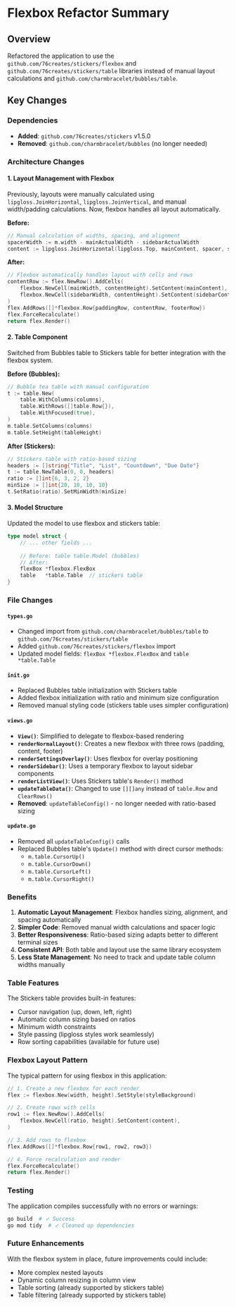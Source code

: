 # Flexbox Refactor Summary

## Overview
Refactored the application to use the `github.com/76creates/stickers/flexbox` and `github.com/76creates/stickers/table` libraries instead of manual layout calculations and `github.com/charmbracelet/bubbles/table`.

## Key Changes

### Dependencies
- **Added**: `github.com/76creates/stickers` v1.5.0
- **Removed**: `github.com/charmbracelet/bubbles` (no longer needed)

### Architecture Changes

#### 1. Layout Management with Flexbox
Previously, layouts were manually calculated using `lipgloss.JoinHorizontal`, `lipgloss.JoinVertical`, and manual width/padding calculations. Now, flexbox handles all layout automatically.

**Before:**
```go
// Manual calculation of widths, spacing, and alignment
spacerWidth := m.width - mainActualWidth - sidebarActualWidth
content := lipgloss.JoinHorizontal(lipgloss.Top, mainContent, spacer, sidebar)
```

**After:**
```go
// Flexbox automatically handles layout with cells and rows
contentRow := flex.NewRow().AddCells(
    flexbox.NewCell(mainWidth, contentHeight).SetContent(mainContent),
    flexbox.NewCell(sidebarWidth, contentHeight).SetContent(sidebarContent),
)
flex.AddRows([]*flexbox.Row{paddingRow, contentRow, footerRow})
flex.ForceRecalculate()
return flex.Render()
```

#### 2. Table Component
Switched from Bubbles table to Stickers table for better integration with the flexbox system.

**Before (Bubbles):**
```go
// Bubble tea table with manual configuration
t := table.New(
    table.WithColumns(columns),
    table.WithRows([]table.Row{}),
    table.WithFocused(true),
)
m.table.SetColumns(columns)
m.table.SetHeight(tableHeight)
```

**After (Stickers):**
```go
// Stickers table with ratio-based sizing
headers := []string{"Title", "List", "Countdown", "Due Date"}
t := table.NewTable(0, 0, headers)
ratio := []int{6, 3, 2, 2}
minSize := []int{20, 10, 10, 10}
t.SetRatio(ratio).SetMinWidth(minSize)
```

#### 3. Model Structure
Updated the model to use flexbox and stickers table:

```go
type model struct {
    // ... other fields ...
    
    // Before: table table.Model (bubbles)
    // After:
    flexBox *flexbox.FlexBox
    table   *table.Table  // stickers table
}
```

### File Changes

#### `types.go`
- Changed import from `github.com/charmbracelet/bubbles/table` to `github.com/76creates/stickers/table`
- Added `github.com/76creates/stickers/flexbox` import
- Updated model fields: `flexBox *flexbox.FlexBox` and `table *table.Table`

#### `init.go`
- Replaced Bubbles table initialization with Stickers table
- Added flexbox initialization with ratio and minimum size configuration
- Removed manual styling code (stickers table uses simpler configuration)

#### `views.go`
- **`View()`**: Simplified to delegate to flexbox-based rendering
- **`renderNormalLayout()`**: Creates a new flexbox with three rows (padding, content, footer)
- **`renderSettingsOverlay()`**: Uses flexbox for overlay positioning
- **`renderSidebar()`**: Uses a temporary flexbox to layout sidebar components
- **`renderListView()`**: Uses Stickers table's `Render()` method
- **`updateTableData()`**: Changed to use `[][]any` instead of `table.Row` and `ClearRows()`
- **Removed**: `updateTableConfig()` - no longer needed with ratio-based sizing

#### `update.go`
- Removed all `updateTableConfig()` calls
- Replaced Bubbles table's `Update()` method with direct cursor methods:
  - `m.table.CursorUp()`
  - `m.table.CursorDown()`
  - `m.table.CursorLeft()`
  - `m.table.CursorRight()`

### Benefits

1. **Automatic Layout Management**: Flexbox handles sizing, alignment, and spacing automatically
2. **Simpler Code**: Removed manual width calculations and spacer logic
3. **Better Responsiveness**: Ratio-based sizing adapts better to different terminal sizes
4. **Consistent API**: Both table and layout use the same library ecosystem
5. **Less State Management**: No need to track and update table column widths manually

### Table Features

The Stickers table provides built-in features:
- Cursor navigation (up, down, left, right)
- Automatic column sizing based on ratios
- Minimum width constraints
- Style passing (lipgloss styles work seamlessly)
- Row sorting capabilities (available for future use)

### Flexbox Layout Pattern

The typical pattern for using flexbox in this application:

```go
// 1. Create a new flexbox for each render
flex := flexbox.New(width, height).SetStyle(styleBackground)

// 2. Create rows with cells
row1 := flex.NewRow().AddCells(
    flexbox.NewCell(ratio, height).SetContent(content),
)

// 3. Add rows to flexbox
flex.AddRows([]*flexbox.Row{row1, row2, row3})

// 4. Force recalculation and render
flex.ForceRecalculate()
return flex.Render()
```

### Testing

The application compiles successfully with no errors or warnings:
```bash
go build  # ✓ Success
go mod tidy  # ✓ Cleaned up dependencies
```

### Future Enhancements

With the flexbox system in place, future improvements could include:
- More complex nested layouts
- Dynamic column resizing in column view
- Table sorting (already supported by stickers table)
- Table filtering (already supported by stickers table)